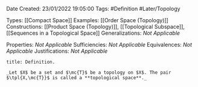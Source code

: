 <div class="topSpace"></div>

Date Created: 23/01/2022 19:05:00
Tags: #Definition #Later/Topology

Types: [[Compact Space]]
Examples: [[Order Space (Topology)]]
Constructions: [[Product Space (Topology)]], [[Topological Subspace]], [[Sequences in a Topological Space]]
Generalizations: _Not Applicable_

Properties: _Not Applicable_
Sufficiencies: _Not Applicable_
Equivalences: _Not Applicable_
Justifications: _Not Applicable_

``` ad-Definition
title: Definition.

_Let $X$ be a set and $\mc{T}$ be a topology on $X$. The pair $\tpl{X,\mc{T}}$ is called a **topological space**._

```
